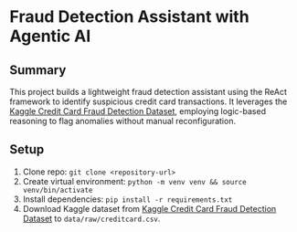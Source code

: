 # Fraud Detection Assistant with Agentic AI

## Summary
This project builds a lightweight fraud detection assistant using the ReAct framework to identify suspicious credit card transactions.
It leverages the [Kaggle Credit Card Fraud Detection Dataset](https://www.kaggle.com/datasets/mlg-ulb/creditcardfraud), 
employing logic-based reasoning to flag anomalies without manual reconfiguration. 

## Setup
1. Clone repo: `git clone <repository-url>`
2. Create virtual environment: `python -m venv venv && source venv/bin/activate`
3. Install dependencies: `pip install -r requirements.txt`
4. Download Kaggle dataset from [Kaggle Credit Card Fraud Detection Dataset](https://www.kaggle.com/datasets/mlg-ulb/creditcardfraud) to `data/raw/creditcard.csv`.
